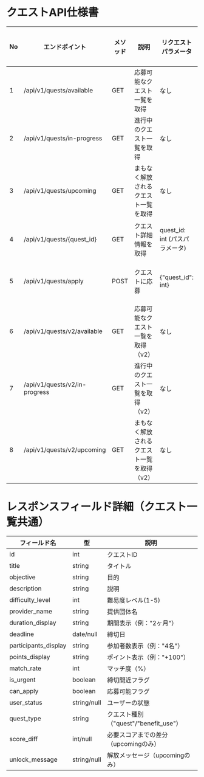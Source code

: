 # クエストAPI仕様書
| No | エンドポイント                    | メソッド | 説明                 | リクエストパラメータ              | レスポンス形式 | レスポンス例                                                         | 認証              | エラーコード        |
|----|----------------------------|------|--------------------|-------------------------|---------|----------------------------------------------------------------|-----------------|---------------|
| 1  | /api/v1/quests/available   | GET  | 応募可能なクエスト一覧を取得     | なし                      | JSON    | {"status": "available", "quests": [{...}], "total_count": 10}  | 不要（user_id=1固定） | 200, 500      |
| 2  | /api/v1/quests/in-progress | GET  | 進行中のクエスト一覧を取得      | なし                      | JSON    | {"status": "in_progress", "quests": [{...}], "total_count": 5} | 不要（user_id=1固定） | 200, 500      |
| 3  | /api/v1/quests/upcoming    | GET  | まもなく解放されるクエスト一覧を取得 | なし                      | JSON    | {"status": "upcoming", "quests": [{...}], "total_count": 3}    | 不要（user_id=1固定） | 200, 500      |
| 4  | /api/v1/quests/{quest_id}  | GET  | クエスト詳細情報を取得        | quest_id: int (パスパラメータ) | JSON    | {"id": 7, "title": "...", "skills": [...], "benefits": [...]}  | 不要（user_id=1固定） | 200, 404, 500 |
| 5  | /api/v1/quests/apply       | POST | クエストに応募            | {"quest_id": int}       | JSON    | {"success": true, "message": "応募が完了しました"}                      | 不要（user_id=1固定） | 200, 400, 500 |
| 6 | /api/v1/quests/v2/available   | GET | 応募可能なクエスト一覧を取得（v2）     | なし | JSON | {"status": "available", "quests": [{...}], "total_count": 10}  | 不要（user_id=1固定） | 200, 500 |
| 7 | /api/v1/quests/v2/in-progress | GET | 進行中のクエスト一覧を取得（v2）      | なし | JSON | {"status": "in_progress", "quests": [{...}], "total_count": 5} | 不要（user_id=1固定） | 200, 500 |
| 8 | /api/v1/quests/v2/upcoming    | GET | まもなく解放されるクエスト一覧を取得（v2） | なし | JSON | {"status": "upcoming", "quests": [{...}], "total_count": 3}    | 不要（user_id=1固定） | 200, 500 |

# レスポンスフィールド詳細（クエスト一覧共通）
| フィールド名               | 型           | 説明                            |
|----------------------|-------------|-------------------------------|
| id                   | int         | クエストID                        |
| title                | string      | タイトル                          |
| objective            | string      | 目的                            |
| description          | string      | 説明                            |
| difficulty_level     | int         | 難易度レベル(1-5)                   |
| provider_name        | string      | 提供団体名                         |
| duration_display     | string      | 期間表示（例："2ヶ月"）                 |
| deadline             | date/null   | 締切日                           |
| participants_display | string      | 参加者数表示（例："4名"）                |
| points_display       | string      | ポイント表示（例："+100"）              |
| match_rate           | int         | マッチ度（%）                       |
| is_urgent            | boolean     | 締切間近フラグ                       |
| can_apply            | boolean     | 応募可能フラグ                       |
| user_status          | string/null | ユーザーの状態                       |
| quest_type           | string      | クエスト種別（"quest"/"benefit_use"） |
| score_diff           | int/null    | 必要スコアまでの差分（upcomingのみ）        |
| unlock_message       | string/null | 解放メッセージ（upcomingのみ）           |